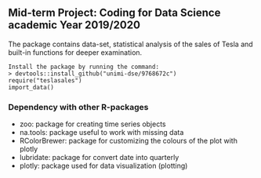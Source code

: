 Mid-term Project: Coding for Data Science academic Year 2019/2020
-----------------------------------------------------------------

The package contains data-set, statistical analysis of the sales of
Tesla and built-in functions for deeper examination.

    Install the package by running the command:
    > devtools::install_github("unimi-dse/9768672c")
    require("teslasales")
    import_data()

### Dependency with other R-packages

-   zoo: package for creating time series objects
-   na.tools: package useful to work with missing data
-   RColorBrewer: package for customizing the colours of the plot with
    plotly
-   lubridate: package for convert date into quarterly
-   plotly: package used for data visualization (plotting)
